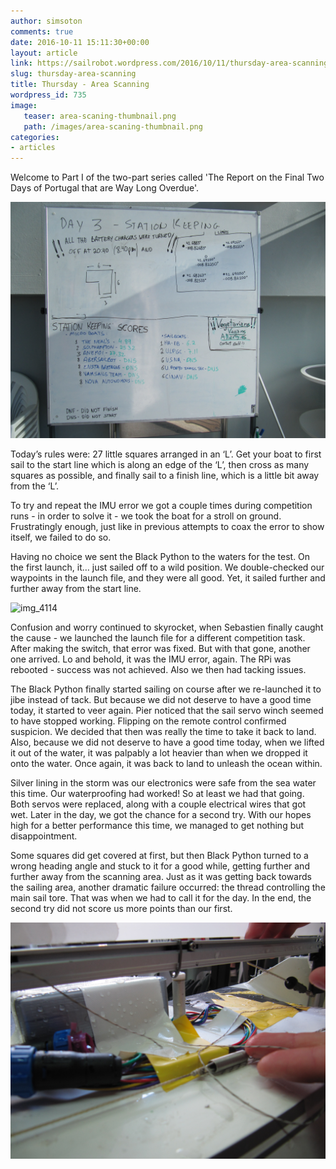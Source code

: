 ```yaml
---
author: simsoton
comments: true
date: 2016-10-11 15:11:30+00:00
layout: article
link: https://sailrobot.wordpress.com/2016/10/11/thursday-area-scanning/
slug: thursday-area-scanning
title: Thursday - Area Scanning
wordpress_id: 735
image:
   teaser: area-scaning-thumbnail.png
   path: /images/area-scaning-thumbnail.png
categories:
- articles
---
```


Welcome to Part I of the two-part series called 'The Report on the Final Two Days of Portugal that are Way Long Overdue'.

![img_4105](/images/wordpress/img_4105.jpg)

Today’s rules were: 27 little squares arranged in an ‘L’. Get your boat to first sail to the start line which is along an edge of the ‘L’, then cross as many squares as possible, and finally sail to a finish line, which is a little bit away from the ‘L’.

To try and repeat the IMU error we got a couple times during competition runs - in order to solve it - we took the boat for a stroll on ground. Frustratingly enough, just like in previous attempts to coax the error to show itself, we failed to do so.

Having no choice we sent the Black Python to the waters for the test. On the first launch, it… just sailed off to a wild position. We double-checked our waypoints in the launch file, and they were all good. Yet, it sailed further and further away from the start line.

![img_4114](/images/wordpress/img_4114.jpg)

Confusion and worry continued to skyrocket, when Sebastien finally caught the cause - we launched the launch file for a different competition task. After making the switch, that error was fixed. But with that gone, another one arrived. Lo and behold, it was the IMU error, again. The RPi was rebooted - success was not achieved. Also we then had tacking issues.

The Black Python finally started sailing on course after we re-launched it to jibe instead of tack. But because we did not deserve to have a good time today, it started to veer again. Pier noticed that the sail servo winch seemed to have stopped working. Flipping on the remote control confirmed suspicion. We decided that then was really the time to take it back to land. Also, because we did not deserve to have a good time today, when we lifted it out of the water, it was palpably a lot heavier than when we dropped it onto the water. Once again, it was back to land to unleash the ocean within.

Silver lining in the storm was our electronics were safe from the sea water this time. Our waterproofing had worked! So at least we had that going. Both servos were replaced, along with a couple electrical wires that got wet. Later in the day, we got the chance for a second try. With our hopes high for a better performance this time, we managed to get nothing but disappointment.

Some squares did get covered at first, but then Black Python turned to a wrong heading angle and stuck to it for a good while, getting further and further away from the scanning area. Just as it was getting back towards the sailing area, another dramatic failure occurred: the thread controlling the main sail tore. That was when we had to call it for the day. In the end, the second try did not score us more points than our first.

![img_4128](/images/wordpress/img_4128.jpg)
